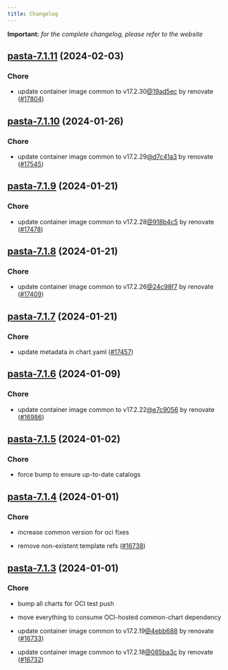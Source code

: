 ```yaml
---
title: Changelog
---
```


**Important:**
*for the complete changelog, please refer to the website*




## [pasta-7.1.11](https://github.com/truecharts/charts/compare/pasta-7.1.10...pasta-7.1.11) (2024-02-03)

### Chore



- update container image common to v17.2.30[@19ad5ec](https://github.com/19ad5ec) by renovate ([#17804](https://github.com/truecharts/charts/issues/17804))


## [pasta-7.1.10](https://github.com/truecharts/charts/compare/pasta-7.1.9...pasta-7.1.10) (2024-01-26)

### Chore



- update container image common to v17.2.29[@d7c41a3](https://github.com/d7c41a3) by renovate ([#17545](https://github.com/truecharts/charts/issues/17545))


## [pasta-7.1.9](https://github.com/truecharts/charts/compare/pasta-7.1.8...pasta-7.1.9) (2024-01-21)

### Chore



- update container image common to v17.2.28[@918b4c5](https://github.com/918b4c5) by renovate ([#17478](https://github.com/truecharts/charts/issues/17478))


## [pasta-7.1.8](https://github.com/truecharts/charts/compare/pasta-7.1.7...pasta-7.1.8) (2024-01-21)

### Chore



- update container image common to v17.2.26[@24c98f7](https://github.com/24c98f7) by renovate ([#17409](https://github.com/truecharts/charts/issues/17409))


## [pasta-7.1.7](https://github.com/truecharts/charts/compare/pasta-7.1.6...pasta-7.1.7) (2024-01-21)

### Chore



- update metadata in chart.yaml ([#17457](https://github.com/truecharts/charts/issues/17457))




## [pasta-7.1.6](https://github.com/truecharts/charts/compare/pasta-7.1.5...pasta-7.1.6) (2024-01-09)

### Chore



- update container image common to v17.2.22[@e7c9056](https://github.com/e7c9056) by renovate ([#16986](https://github.com/truecharts/charts/issues/16986))


## [pasta-7.1.5](https://github.com/truecharts/charts/compare/pasta-7.1.4...pasta-7.1.5) (2024-01-02)

### Chore



- force bump to ensure up-to-date catalogs


## [pasta-7.1.4](https://github.com/truecharts/charts/compare/pasta-7.1.3...pasta-7.1.4) (2024-01-01)

### Chore



- increase common version for oci fixes

- remove non-existent template refs ([#16738](https://github.com/truecharts/charts/issues/16738))


## [pasta-7.1.3](https://github.com/truecharts/charts/compare/pasta-7.1.0...pasta-7.1.3) (2024-01-01)

### Chore



- bump all charts for OCI test push

- move everything to consume OCI-hosted common-chart dependency

- update container image common to v17.2.19[@4ebb688](https://github.com/4ebb688) by renovate ([#16733](https://github.com/truecharts/charts/issues/16733))

- update container image common to v17.2.18[@085ba3c](https://github.com/085ba3c) by renovate ([#16732](https://github.com/truecharts/charts/issues/16732))
